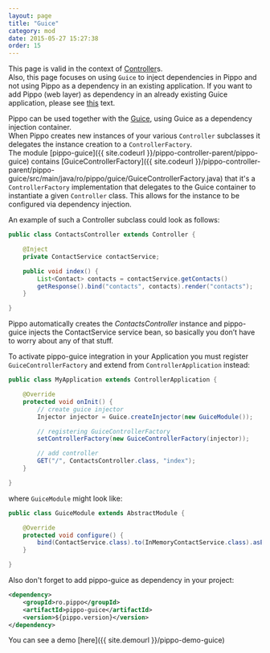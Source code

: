 ```yaml
---
layout: page
title: "Guice"
category: mod
date: 2015-05-27 15:27:38
order: 15
---
```


This page is valid in the context of [Controller](/mod/controller.html)s.  
Also, this page focuses on using `Guice` to inject dependencies in Pippo and not using Pippo as a dependency in an existing application.
If you want to add Pippo (web layer) as dependency in an already existing Guice application, please see [this](https://github.com/pippo-java/pippo/issues/369) text.  

Pippo can be used together with the [Guice](https://github.com/google/guice), using Guice as a dependency injection container.    
When Pippo creates new instances of your various `Controller` subclasses it delegates the instance creation to a `ControllerFactory`.  
The module [pippo-guice]({{ site.codeurl }}/pippo-controller-parent/pippo-guice) contains [GuiceControllerFactory]({{ site.codeurl }}/pippo-controller-parent/pippo-guice/src/main/java/ro/pippo/guice/GuiceControllerFactory.java) that it's 
a `ControllerFactory` implementation that delegates to the Guice container to instantiate a given `Controller` class. This allows for the instance to be configured via dependency injection.

An example of such a Controller subclass could look as follows:

```java
public class ContactsController extends Controller {

    @Inject
    private ContactService contactService;

    public void index() {
        List<Contact> contacts = contactService.getContacts()
        getResponse().bind("contacts", contacts).render("contacts");
    }

}
```

Pippo automatically creates the _ContactsController_ instance and pippo-guice injects the ContactService service bean, so basically you don’t have to worry about any of that stuff. 

To activate pippo-guice integration in your Application you must register `GuiceControllerFactory` and extend from `ControllerApplication` instead:

```java
public class MyApplication extends ControllerApplication {

    @Override
    protected void onInit() {
        // create guice injector
        Injector injector = Guice.createInjector(new GuiceModule());

        // registering GuiceControllerFactory
        setControllerFactory(new GuiceControllerFactory(injector));

        // add controller
        GET("/", ContactsController.class, "index");        
    }

}
```

where `GuiceModule` might look like:

```java
public class GuiceModule extends AbstractModule {

    @Override
    protected void configure() {
        bind(ContactService.class).to(InMemoryContactService.class).asEagerSingleton();
    }

}
```

Also don't forget to add pippo-guice as dependency in your project:

```xml
<dependency>
    <groupId>ro.pippo</groupId>
    <artifactId>pippo-guice</artifactId>
    <version>${pippo.version}</version>
</dependency>
```

You can see a demo [here]({{ site.demourl }}/pippo-demo-guice)

